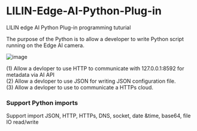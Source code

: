 # LILIN-Edge-AI-Python-Plug-in
LILIN edge AI Python Plug-in programming tuturial

The purpose of the Python is to allow a developer to write Python script running on the Edge AI camera.  <BR>

![image]([https://github.com/LILINOpenGitHub/LILIN-Edge-AI-Python-Plug-in/blob/main/images/diagram.jpg])

(1)	Allow a devloper to use HTTP to communicate with 127.0.0.1:8592 for metadata via AI API <BR>
(2)	Allow a devloper to use JSON for writing JSON configuration file. <BR>
(3)	Allow a devloper to use to communicate a HTTPs cloud. <BR>

### Support Python imports
Support import JSON, HTTP, HTTPs, DNS, socket, date &time, base64, file IO read/write



